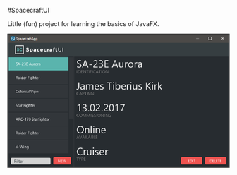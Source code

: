 #SpacecraftUI

Little (fun) project for learning the basics of JavaFX.

![screenshot](https://github.com/daklassen/spacecraftUI/blob/master/img/screenshot.png)
